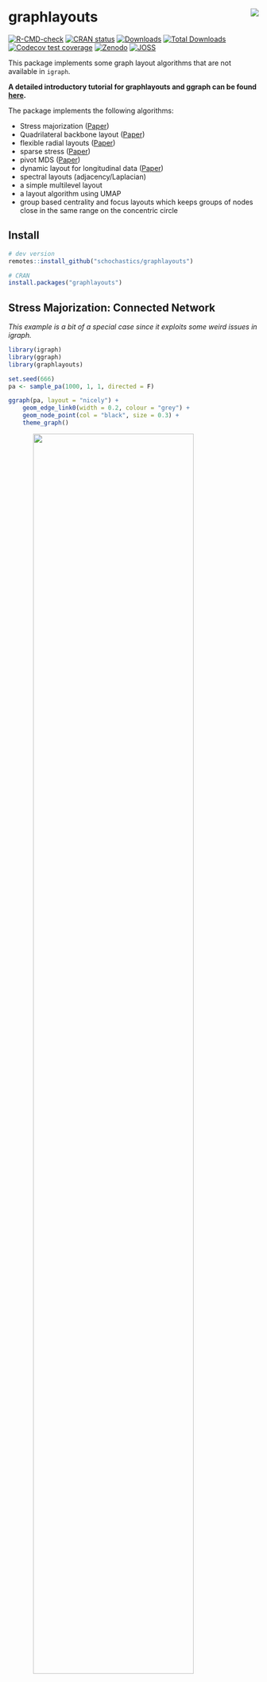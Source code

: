 
<!-- README.md is generated from README.Rmd. Please edit that file -->

# graphlayouts <img src="man/figures/logo.png" align="right"/>

[![R-CMD-check](https://github.com/schochastics/graphlayouts/workflows/R-CMD-check/badge.svg)](https://github.com/schochastics/graphlayouts/actions)
[![CRAN
status](https://www.r-pkg.org/badges/version/graphlayouts)](https://cran.r-project.org/package=graphlayouts)
[![Downloads](https://cranlogs.r-pkg.org/badges/graphlayouts)](https://CRAN.R-project.org/package=graphlayouts)
[![Total
Downloads](https://cranlogs.r-pkg.org/badges/grand-total/graphlayouts)](https://CRAN.R-project.org/package=graphlayouts)
[![Codecov test
coverage](https://codecov.io/gh/schochastics/graphlayouts/branch/main/graph/badge.svg)](https://app.codecov.io/gh/schochastics/graphlayouts?branch=main)
[![Zenodo](https://zenodo.org/badge/DOI/10.5281/zenodo.7870213.svg)](https://doi.org/10.5281/zenodo.7870213)
[![JOSS](https://joss.theoj.org/papers/10.21105/joss.05238/status.svg)](https://doi.org/10.21105/joss.05238)

This package implements some graph layout algorithms that are not
available in `igraph`.

**A detailed introductory tutorial for graphlayouts and ggraph can be
found [here](https://schochastics.github.io/netVizR/).**

The package implements the following algorithms:

- Stress majorization
  ([Paper](https://graphviz.gitlab.io/_pages/Documentation/GKN04.pdf))
- Quadrilateral backbone layout
  ([Paper](https://jgaa.info/accepted/2015/NocajOrtmannBrandes2015.19.2.pdf))
- flexible radial layouts
  ([Paper](https://jgaa.info/accepted/2011/BrandesPich2011.15.1.pdf))
- sparse stress ([Paper](https://arxiv.org/abs/1608.08909))
- pivot MDS
  ([Paper](https://kops.uni-konstanz.de/bitstream/handle/123456789/5741/bp_empmdsld_06.pdf?sequence=1&isAllowed=y))
- dynamic layout for longitudinal data
  ([Paper](https://kops.uni-konstanz.de/bitstream/handle/123456789/20924/Brandes_209246.pdf?sequence=2))
- spectral layouts (adjacency/Laplacian)
- a simple multilevel layout
- a layout algorithm using UMAP
- group based centrality and focus layouts which keeps groups of nodes
  close in the same range on the concentric circle

## Install

``` r
# dev version
remotes::install_github("schochastics/graphlayouts")

# CRAN
install.packages("graphlayouts")
```

## Stress Majorization: Connected Network

*This example is a bit of a special case since it exploits some weird
issues in igraph.*

``` r
library(igraph)
library(ggraph)
library(graphlayouts)

set.seed(666)
pa <- sample_pa(1000, 1, 1, directed = F)

ggraph(pa, layout = "nicely") +
    geom_edge_link0(width = 0.2, colour = "grey") +
    geom_node_point(col = "black", size = 0.3) +
    theme_graph()
```

<img src="man/figures/README-example-1.png" width="80%" style="display: block; margin: auto;" />

``` r

ggraph(pa, layout = "stress") +
    geom_edge_link0(width = 0.2, colour = "grey") +
    geom_node_point(col = "black", size = 0.3) +
    theme_graph()
```

<img src="man/figures/README-example-2.png" width="80%" style="display: block; margin: auto;" />

## Stress Majorization: Unconnected Network

Stress majorization also works for networks with several components. It
relies on a bin packing algorithm to efficiently put the components in a
rectangle, rather than a circle.

``` r
set.seed(666)
g <- disjoint_union(
    sample_pa(10, directed = FALSE),
    sample_pa(20, directed = FALSE),
    sample_pa(30, directed = FALSE),
    sample_pa(40, directed = FALSE),
    sample_pa(50, directed = FALSE),
    sample_pa(60, directed = FALSE),
    sample_pa(80, directed = FALSE)
)

ggraph(g, layout = "nicely") +
    geom_edge_link0() +
    geom_node_point() +
    theme_graph()
```

<img src="man/figures/README-example_un-1.png" width="80%" style="display: block; margin: auto;" />

``` r

ggraph(g, layout = "stress", bbox = 40) +
    geom_edge_link0() +
    geom_node_point() +
    theme_graph()
```

<img src="man/figures/README-example_un-2.png" width="80%" style="display: block; margin: auto;" />

## Backbone Layout

Backbone layouts are helpful for drawing hairballs.

``` r
set.seed(665)
# create network with a group structure
g <- sample_islands(9, 40, 0.4, 15)
g <- simplify(g)
V(g)$grp <- as.character(rep(1:9, each = 40))

ggraph(g, layout = "stress") +
    geom_edge_link0(colour = rgb(0, 0, 0, 0.5), width = 0.1) +
    geom_node_point(aes(col = grp)) +
    scale_color_brewer(palette = "Set1") +
    theme_graph() +
    theme(legend.position = "none")
```

<img src="man/figures/README-hairball-1.png" width="80%" style="display: block; margin: auto;" />

The backbone layout helps to uncover potential group structures based on
edge embeddedness and puts more emphasis on this structure in the
layout.

``` r
bb <- layout_as_backbone(g, keep = 0.4)
E(g)$col <- FALSE
E(g)$col[bb$backbone] <- TRUE

ggraph(g, layout = "manual", x = bb$xy[, 1], y = bb$xy[, 2]) +
    geom_edge_link0(aes(col = col), width = 0.1) +
    geom_node_point(aes(col = grp)) +
    scale_color_brewer(palette = "Set1") +
    scale_edge_color_manual(values = c(rgb(0, 0, 0, 0.3), rgb(0, 0, 0, 1))) +
    theme_graph() +
    theme(legend.position = "none")
```

<img src="man/figures/README-backbone-1.png" width="80%" style="display: block; margin: auto;" />

## Radial Layout with Focal Node

The function `layout_with_focus()` creates a radial layout around a
focal node. All nodes with the same distance from the focal node are on
the same circle.

``` r
library(igraphdata)
library(patchwork)
data("karate")

p1 <- ggraph(karate, layout = "focus", focus = 1) +
    draw_circle(use = "focus", max.circle = 3) +
    geom_edge_link0(edge_color = "black", edge_width = 0.3) +
    geom_node_point(aes(fill = as.factor(Faction)), size = 2, shape = 21) +
    scale_fill_manual(values = c("#8B2323", "#EEAD0E")) +
    theme_graph() +
    theme(legend.position = "none") +
    coord_fixed() +
    labs(title = "Focus on Mr. Hi")

p2 <- ggraph(karate, layout = "focus", focus = 34) +
    draw_circle(use = "focus", max.circle = 4) +
    geom_edge_link0(edge_color = "black", edge_width = 0.3) +
    geom_node_point(aes(fill = as.factor(Faction)), size = 2, shape = 21) +
    scale_fill_manual(values = c("#8B2323", "#EEAD0E")) +
    theme_graph() +
    theme(legend.position = "none") +
    coord_fixed() +
    labs(title = "Focus on John A.")

p1 + p2
```

<img src="man/figures/README-flex_focus-1.png" width="80%" style="display: block; margin: auto;" />

## Radial Centrality Layout

The function `layout_with_centrality` creates a radial layout around the
node with the highest centrality value. The further outside a node is,
the more peripheral it is.

``` r
library(igraphdata)
library(patchwork)
data("karate")

bc <- betweenness(karate)
p1 <- ggraph(karate, layout = "centrality", centrality = bc, tseq = seq(0, 1, 0.15)) +
    draw_circle(use = "cent") +
    annotate_circle(bc, format = "", pos = "bottom") +
    geom_edge_link0(edge_color = "black", edge_width = 0.3) +
    geom_node_point(aes(fill = as.factor(Faction)), size = 2, shape = 21) +
    scale_fill_manual(values = c("#8B2323", "#EEAD0E")) +
    theme_graph() +
    theme(legend.position = "none") +
    coord_fixed() +
    labs(title = "betweenness centrality")


cc <- closeness(karate)
p2 <- ggraph(karate, layout = "centrality", centrality = cc, tseq = seq(0, 1, 0.2)) +
    draw_circle(use = "cent") +
    annotate_circle(cc, format = "scientific", pos = "bottom") +
    geom_edge_link0(edge_color = "black", edge_width = 0.3) +
    geom_node_point(aes(fill = as.factor(Faction)), size = 2, shape = 21) +
    scale_fill_manual(values = c("#8B2323", "#EEAD0E")) +
    theme_graph() +
    theme(legend.position = "none") +
    coord_fixed() +
    labs(title = "closeness centrality")

p1 + p2
```

<img src="man/figures/README-flex_cent-1.png" width="80%" style="display: block; margin: auto;" />

## Large graphs

`graphlayouts` implements two algorithms for visualizing large networks
(\<100k nodes). `layout_with_pmds()` is similar to `layout_with_mds()`
but performs the multidimensional scaling only with a small number of
pivot nodes. Usually, 50-100 are enough to obtain similar results to the
full MDS.

`layout_with_sparse_stress()` performs stress majorization only with a
small number of pivots (~50-100). The runtime performance is inferior to
pivotMDS but the quality is far superior.

A comparison of runtimes and layout quality can be found in the
[wiki](https://github.com/schochastics/graphlayouts/wiki/)  
**tl;dr**: both layout algorithms appear to be faster than the fastest
igraph algorithm `layout_with_drl()`.

Below are two examples of layouts generated for large graphs using
`layout_with_sparse_stress()`

<img src="man/figures/rt-net.png" width="80%" style="display: block; margin: auto;" />
A retweet network with 18k nodes and 61k edges

<img src="man/figures/squad_network2022_small.png" width="80%" style="display: block; margin: auto;" />
A network of football players with 165K nodes and 6M edges.

## dynamic layouts

`layout_as_dynamic()` allows you to visualize snapshots of longitudinal
network data. Nodes are anchored with a reference layout and only moved
slightly in each wave depending on deleted/added edges. In this way, it
is easy to track down specific nodes throughout time. Use `patchwork` to
put the individual plots next to each other.

``` r
# remotes::install_github("schochastics/networkdata")
library(networkdata)
# longitudinal dataset of friendships in a school class
data("s50")

xy <- layout_as_dynamic(s50, alpha = 0.2)
pList <- vector("list", length(s50))

for (i in seq_along(s50)) {
    pList[[i]] <- ggraph(s50[[i]], layout = "manual", x = xy[[i]][, 1], y = xy[[i]][, 2]) +
        geom_edge_link0(edge_width = 0.6, edge_colour = "grey66") +
        geom_node_point(shape = 21, aes(fill = as.factor(smoke)), size = 3) +
        geom_node_text(aes(label = 1:50), repel = T) +
        scale_fill_manual(
            values = c("forestgreen", "grey25", "firebrick"),
            labels = c("no", "occasional", "regular"),
            name = "smoking",
            guide = ifelse(i != 2, "none", "legend")
        ) +
        theme_graph() +
        theme(legend.position = "bottom") +
        labs(title = paste0("Wave ", i))
}
wrap_plots(pList)
```

<img src="man/figures/dynamic_ex.png" width="80%" style="display: block; margin: auto;" />

## Layout manipulation

The functions `layout_mirror()` and `layout_rotate()` can be used to
manipulate an existing layout

<img src="man/figures/layout_manipulation.png" width="80%" style="display: block; margin: auto;" />

# How to reach out?

### Where do I report bugs?

Simply [open an
issue](https://github.com/schochastics/graphlayouts/issues/new) on
GitHub.

### How do I contribute to the package?

If you have an idea (but no code yet), [open an
issue](https://github.com/schochastics/graphlayouts/issues/new) on
GitHub. If you want to contribute with a specific feature and have the
code ready, fork the repository, add your code, and create a pull
request.

### Do you need support?

The easiest way is to [open an
issue](https://github.com/schochastics/graphlayouts/issues/new) - this
way, your question is also visible to others who may face similar
problems.

### Code of Conduct

Please note that the graphlayouts project is released with a
[Contributor Code of
Conduct](https://contributor-covenant.org/version/2/1/CODE_OF_CONDUCT.html).
By contributing to this project, you agree to abide by its terms.
